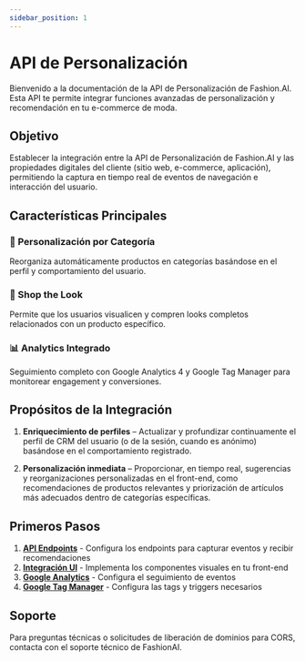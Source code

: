 ```yaml
---
sidebar_position: 1
---
```


# API de Personalización

Bienvenido a la documentación de la API de Personalización de Fashion.AI. Esta API te permite integrar funciones avanzadas de personalización y recomendación en tu e-commerce de moda.

## Objetivo

Establecer la integración entre la API de Personalización de Fashion.AI y las propiedades digitales del cliente (sitio web, e-commerce, aplicación), permitiendo la captura en tiempo real de eventos de navegación e interacción del usuario.

## Características Principales

### 🎯 Personalización por Categoría
Reorganiza automáticamente productos en categorías basándose en el perfil y comportamiento del usuario.

### 👗 Shop the Look
Permite que los usuarios visualicen y compren looks completos relacionados con un producto específico.

### 📊 Analytics Integrado
Seguimiento completo con Google Analytics 4 y Google Tag Manager para monitorear engagement y conversiones.

## Propósitos de la Integración

1. **Enriquecimiento de perfiles** – Actualizar y profundizar continuamente el perfil de CRM del usuario (o de la sesión, cuando es anónimo) basándose en el comportamiento registrado.

2. **Personalización inmediata** – Proporcionar, en tiempo real, sugerencias y reorganizaciones personalizadas en el front-end, como recomendaciones de productos relevantes y priorización de artículos más adecuados dentro de categorías específicas.

## Primeros Pasos

1. **[API Endpoints](./api-endpoints)** - Configura los endpoints para capturar eventos y recibir recomendaciones
2. **[Integración UI](./ui-integration)** - Implementa los componentes visuales en tu front-end
3. **[Google Analytics](./google-analytics)** - Configura el seguimiento de eventos
4. **[Google Tag Manager](./google-tag-manager)** - Configura las tags y triggers necesarios

## Soporte

Para preguntas técnicas o solicitudes de liberación de dominios para CORS, contacta con el soporte técnico de FashionAI.